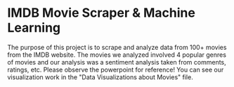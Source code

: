 # IMDB Movie Scraper & Machine Learning

The purpose of this project is to scrape and analyze data from 100+ movies from the IMDB website. The movies we analyzed involved 4 popular genres of movies and our analysis was a sentiment analysis taken from comments, ratings, etc. 
Please observe the powerpoint for reference! You can see our visualization work in the "Data Visualizations about Movies" file.
